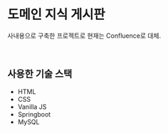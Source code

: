 # 도메인 지식 게시판 

사내용으로 구축한 프로젝트로 현재는 Confluence로 대체. 

<br/>

## 사용한 기술 스택

- HTML
- CSS
- Vanilla JS
- Springboot
- MySQL
